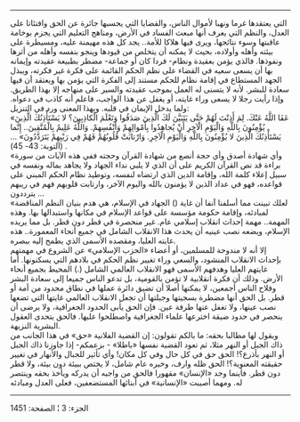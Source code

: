 ------------------------------------------------------------------------

التي يعتقدها غرما ونهبا لأموال الناس، والقضايا التي يحسبها جائرة عن الحق
وافتئاتا على العدل، والنظم التي يعرف أنها مبعث الفساد في الأرض، ومناهج
التعليم التي يجزم بوخامة عاقبتها وسوء نتائجها، ويرى فيها هلاكا للأمة..
يجد كل هذه مهيمنة عليه، ومسيطرة على بيئته وأهله وأولاده، بحيث لا يمكنه
أن يتخلص من قيودها وينجو بنفسه وأهله من أثرها ونفوذها. فالذي يؤمن بعقيدة
ونظام- فردا كان أو جماعة- مضطر بطبيعة عقيدته وإيمانه بها أن يسعى سعيه في
القضاء على نظم الحكم القائمة على فكرة غير فكرته، ويبذل الجهد المستطاع في
إقامة نظام للحكم مستند إلى الفكرة التي يؤمن بها ويعتقد أن فيها سعادة
للبشر. لأنه لا يتسنى له العمل بموجب عقيدته والسير على منهاجه إلا بهذا
الطريق. وإذا رأيت رجلا لا يسعى وراء غايته، أو يغفل عن هذا الواجب، فاعلم
أنه كاذب في دعواه. ولما يدخل الإيمان في قلبه. وبهذا المعنى ورد في
التنزيل:  
«عَفَا اللَّهُ عَنْكَ. لِمَ أَذِنْتَ لَهُمْ حَتَّى يَتَبَيَّنَ لَكَ الَّذِينَ صَدَقُوا وَتَعْلَمَ الْكاذِبِينَ؟ لا
يَسْتَأْذِنُكَ الَّذِينَ يُؤْمِنُونَ بِاللَّهِ وَالْيَوْمِ الْآخِرِ أَنْ يُجاهِدُوا بِأَمْوالِهِمْ وَأَنْفُسِهِمْ.
وَاللَّهُ عَلِيمٌ بِالْمُتَّقِينَ.. إِنَّما يَسْتَأْذِنُكَ الَّذِينَ لا يُؤْمِنُونَ بِاللَّهِ وَالْيَوْمِ الْآخِرِ.
وَارْتابَتْ قُلُوبُهُمْ فَهُمْ فِي رَيْبِهِمْ يَتَرَدَّدُونَ» ... (التوبة: 43- 45) .  
«وأي شهادة أصدق وأي حجة أنصع من شهادة القرآن وحجته ففي هذه الآيات من
سورة براءة قد نص القرآن الكريم على أن الذي لا يلبي نداء الجهاد ولا يجاهد
بماله ونفسه في سبيل إعلاء كلمة الله، وإقامة الدين الذي ارتضاه لنفسه،
وتوطيد نظام الحكم المبني على قواعده، فهو في عداد الذين لا يؤمنون بالله
واليوم الآخر، وارتابت قلوبهم فهم في ريبهم يترددون ...  
«لعلك تبينت مما أسلفنا آنفا أن غاية () الجهاد في الإسلام، هي هدم بنيان
النظم المناقضة لمبادئه، وإقامة حكومة مؤسسة على قواعد الإسلام في مكانها
واستبدالها بها. وهذه المهمة.. مهمة إحداث انقلاب إسلامي عام. غير منحصرة
في قطر دون قطر. بل مما يريده الإسلام، ويضعه نصب عينيه أن يحدث هذا
الانقلاب الشامل في جميع أنحاء المعمورة.. هذه غايته العليا، ومقصده الأسمى
الذي يطمح إليه ببصره.  
إلا أنه لا مندوحة للمسلمين، أو أعضاء «الحزب الإسلامي» عن الشروع في
مهمتهم بإحداث الانقلاب المنشود، والسعي وراء تغيير نظم الحكم في بلادهم
التي يسكنونها. أما غايتهم العليا وهدفهم الأسمى فهو الانقلاب العالمي
الشامل (.) المحيط بجميع أنحاء الأرض. وذلك أن فكرة انقلابية لا تؤمن
بالقومية، بل تدعو الناس جميعا إلى سعادة البشر وفلاح الناس أجمعين، لا
يمكنها أصلا أن تضيق دائرة عملها في نطاق محدود من أمة أو قطر. بل الحق
أنها مضطرة بسجيتها وجبلتها أن تجعل الانقلاب العالمي غايتها التي تضعها
نصب عينها، ولا تغفل عنها طرفة عين. فإن الحق يأبى الحدود الجغرافية، ولا
يرضى أن ينحصر في حدود ضيقة اخترعها علماء الجغرافية واصطلحوا عليها. فالحق
يتحدى العقول البشرية النزيهة.  
ويقول لها مطالبا بحقه: ما بالكم تقولون: إن القضية الفلانية «حق» في هذا
الجانب من ذاك الجبل أو النهر مثلا، ثم تعود القضية نفسها «باطلا» -
بزعمكم- إذا جاوزنا ذاك الجبل أو النهر بأذرع؟! الحق حق في كل حال وفي كل
مكان! وأي تأثير للجبال والأنهار في تغيير حقيقته المعنوية؟! الحق ظله
وارف، وخيره عام شامل، لا يختص ببيئة دون بيئة، ولا قطر دون قطر. فأينما
وجد «الإنسان» مقهورا فالحق من واجبه أن يدركه ويأخذ بحقه وينتصر له. ومهما
أصيبت «الإنسانية» في أبنائها المستضعفين، فعلى العدل ومبادئه

------------------------------------------------------------------------

الجزء: 3 ¦ الصفحة: 1451
